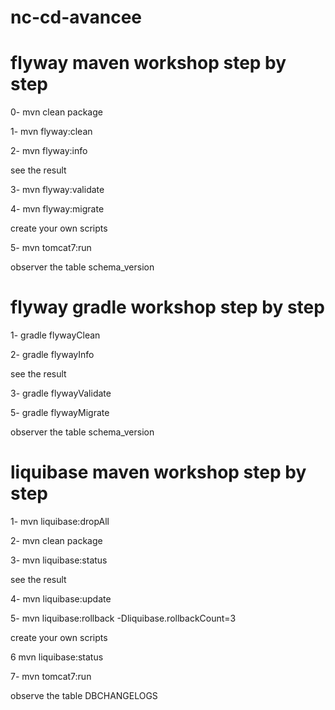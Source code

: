 nc-cd-avancee
=============
flyway maven workshop step by step
===================================
0-  mvn clean package

1-  mvn flyway:clean

2-  mvn flyway:info

see the result

3-  mvn flyway:validate 

4-  mvn flyway:migrate

create your own scripts

5-  mvn tomcat7:run

observer the table schema_version


flyway gradle workshop step by step
===================================
1-  gradle flywayClean

2-  gradle flywayInfo

see the result

3-  gradle flywayValidate 

5-  gradle flywayMigrate

observer the table schema_version


liquibase maven workshop step by step
===================================
1-  mvn liquibase:dropAll

2- mvn clean package

3-  mvn liquibase:status

see the result

4-  mvn liquibase:update 

5-  mvn liquibase:rollback -Dliquibase.rollbackCount=3

create your own scripts

6   mvn liquibase:status

7-  mvn tomcat7:run

observe the table DBCHANGELOGS
